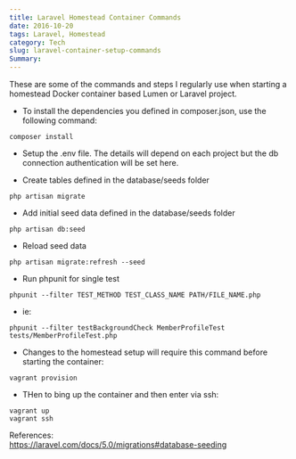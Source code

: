 ```yaml
---
title: Laravel Homestead Container Commands
date: 2016-10-20
tags: Laravel, Homestead
category: Tech
slug: laravel-container-setup-commands
Summary: 
---
```


These are some of the commands and steps I regularly use when starting a homestead Docker container based Lumen or Laravel project. 

- To install the dependencies you defined in composer.json, use the following command:  

```
composer install
```


- Setup the .env file. The details will depend on each project but the db connection authentication will be set here. 

- Create tables defined in the database/seeds folder  


```
php artisan migrate
```

- Add initial seed data defined in the database/seeds folder  


```
php artisan db:seed
```

- Reload seed data  


```
php artisan migrate:refresh --seed
```


- Run phpunit for single test  

```
phpunit --filter TEST_METHOD TEST_CLASS_NAME PATH/FILE_NAME.php
```
     
- ie:

```
phpunit --filter testBackgroundCheck MemberProfileTest tests/MemberProfileTest.php
```

 - Changes to the homestead setup will require this command before starting the container:  
```
vagrant provision
```

 - THen to bing up the container and then enter via ssh:  
```
vagrant up
vagrant ssh
```

References:  
https://laravel.com/docs/5.0/migrations#database-seeding  

